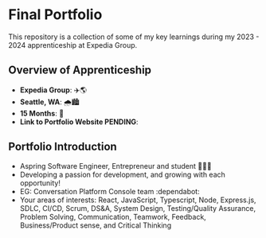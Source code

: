 # Final Portfolio

This repository is a collection of some of my key learnings during my 2023 - 2024 apprenticeship at Expedia Group.

## Overview of Apprenticeship
- **Expedia Group**: ✈️🌎
- **Seattle, WA**: 🌧️🏙️
- **15 Months**: 📆
- **Link to Portfolio Website PENDING**: 

## Portfolio Introduction
- Aspring Software Engineer, Entrepreneur and student 👨‍💻💡
- Developing a passion for development, and growing with each opportunity! 
- EG: Conversation Platform Console team :dependabot: 
- Your areas of interests: React, JavaScript, Typescript, Node, Express.js, SDLC, CI/CD, Scrum, DS&A, System Design, Testing/Quality Assurance, Problem Solving, Communication, Teamwork, Feedback, Business/Product sense, and Critical Thinking 

